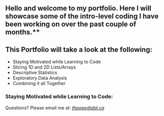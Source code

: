 ## Hello and welcome to my portfolio. Here I will showcase some of the intro-level coding I have been working on over the past couple of months.** 

## This Portfolio will take a look at the following:
- Staying Motivated while Learning to Code
- Slicing 1D and 2D Lists/Arrays
- Descriptive Statistics
- Exploratory Data Analysis
- Combining it all Together

### Staying Motivated while Learning to Code:

Questions? Please email me at: 
*[thpope@dal.ca](mailto:th781530@dal.ca)*
